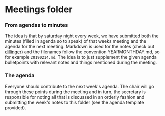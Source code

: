 # Meetings folder
### From agendas to minutes
The idea is that by saturday night every week, we have submitted both the minutes (filled in agenda so to speak) of that weeks meeting and the agenda for the next meeting. Markdown is used for the notes (check out [dillinger](https://dillinger.io/)) and the filenames follow the convention YEARMONTHDAY.md, so for example `20190214.md`. The idea is to just supplement the given agenda bulletpoints with relevant notes and things mentioned during the meeting.
### The agenda
Everyone should contribute to the next week's agenda. The chair will go through these points during the meeting and in turn, the secretary is responsible for noting all that is discussed in an orderly fashion and submitting the week's notes to this folder (see the agenda template provided).